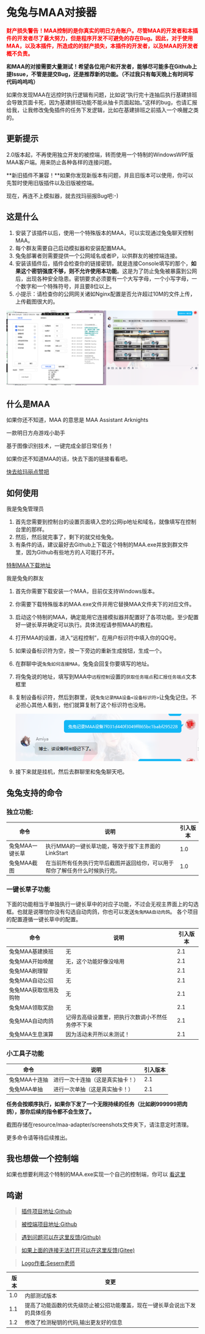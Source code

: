 # 兔兔与MAA对接器

**<span style="color:red;">财产损失警告！MAA控制的是你真实的明日方舟账户。尽管MAA的开发者和本插件的开发者尽了最大努力，但是程序开发不可避免的存在Bug。因此，对于使用MAA，以及本插件，所造成的的财产损失，本插件的开发者，以及MAA的开发者概不负责。</span>**

**和MAA的对接需要大量测试！希望各位用户和开发者，能够尽可能多在Github上提Issue，不管是提交Bug，还是推荐新的功能。（不过我只有每天晚上有时间写代码呜呜呜）**

如果你发现MAA在远控时执行逻辑有问题，比如说“执行完十连抽后执行基建排班会导致页面卡死，因为基建排班功能不能从抽卡页面起始。”这样的bug，也请汇报给我，让我修改兔兔插件的任务下发逻辑，比如在基建排班之前插入一个唤醒之类的。

## 更新提示

2.0版本起，不再使用独立开发的被控端，转而使用一个特制的WindowsWPF版MAA客户端。用来防止各种各样的连接问题。

**新旧插件不兼容！**如果你发现新版本有问题，并且旧版本可以使用，你可以先暂时使用旧版插件以及旧版被控端。

现在，再连不上模拟器，就去找玛丽报Bug吧:-)

## 这是什么

1. 安装了该插件以后，使用一个特殊版本的MAA，可以实现通过兔兔聊天控制MAA。
2. 每个群友需要自己启动模拟器和安装配置MAA。
3. 兔兔部署者则需要提供一个公网域名或者IP，以供群友的被控端连接。
4. 安装该插件后，插件会检查你的链接密钥，就是连接Console填写的那个，**如果这个密钥强度不够，则不允许使用本功能**。这是为了防止兔兔被暴露到公网后，出现各种安全隐患。密钥要求必须要有一个大写字母，一个小写字母，一个数字和一个特殊符号，并且要8位以上。
5. 小提示：请检查你的公网网关诸如Nginx配置是否允许超过10M的文件上传，上传截图很大的。

![例子](https://raw.githubusercontent.com/hsyhhssyy/amiyabot-arknights-hsyhhssyy-maa/master/docs/usage_example.png)

## 什么是MAA

如果你还不知道，MAA 的意思是 MAA Assistant Arknights

一款明日方舟游戏小助手

基于图像识别技术，一键完成全部日常任务！

如果你还不知道MAA的话，快去下面的链接看看吧。

[快去给玛丽点赞把](https://github.com/MaaAssistantArknights/MaaAssistantArknights)


## 如何使用

我是兔兔管理员

1. 首先您需要到控制台的设置页面填入您的公网ip地址和域名，就像填写在控制台里的那样。
2. 然后，然后就完事了，剩下的就交给兔兔。
3. 有条件的话，建议最好去Github上下载这个特制的MAA.exe并放到群文件里，因为Github有些地方的人可能打不开。

 [特制MAA下载地址](https://github.com/hsyhhssyy/amiyabot-arknights-hsyhhssyy-maa/releases/)

我是兔兔的群友

1. 首先你需要下载安装一个MAA，目前仅支持Windows版本。
2. 你需要下载特殊版本的MAA.exe文件并用它替换MAA文件夹下的对应文件。
3. 启动这个特制的MAA，确定能用它连接模拟器并配置好了各项功能。至少配置好一键长草并确定可以执行。具体流程请参照MAA的教程。
4. 打开MAA的设置，进入“远程控制”，在用户标识符中填入你的QQ号。
5. 如果设备标识符为空，按一下旁边的重新生成按钮，生成一个。
6. 在群聊中说`兔兔如何连接MAA`，兔兔会回复你要填写的地址。
7. 将兔兔说的地址，填写到MAA中`远程控制`设置的`获取任务端点`和`汇报任务端点`文本框里
8. 复制设备标识符，然后到群里，说`兔兔记录MAA设备<设备标识符>`让兔兔记住。不必担心其他人看到，他们就算复制了这个标识符也没用。

    ![记住密钥](https://raw.githubusercontent.com/hsyhhssyy/amiyabot-arknights-hsyhhssyy-maa/master/docs/remember_did.png)

9. 接下来就是挂机，然后去群聊里和兔兔聊天吧。

## 兔兔支持的命令

### 独立功能:

|  命令   | 说明  | 引入版本  |
|  ----  | ----  | ----  | 
| 兔兔MAA一键长草  | 执行MMA的一键长草功能，等效于按下主界面的LinkStart | 1.0 |
| 兔兔MAA截图 | 在当前所有任务执行完毕后截图并返回给你，可以用于帮你了解任务什么时候执行完。 | 1.0 |

### 一键长草子功能

下面的功能相当于单独执行一键长草中的对应子功能，不过会无视主界面上的勾选框。也就是说哪怕你没有勾选自动肉鸽，你也可以发送`兔兔MAA自动肉鸽`。
各个项目的配置遵循一键长草中的配置。

|  命令   | 说明  | 引入版本  |
|  ----  | ----  | ----  | 
| 兔兔MAA基建换班 | 无 | 2.1 |
| 兔兔MAA开始唤醒 | 无，这个功能好像没啥用 | 2.1 |
| 兔兔MAA刷理智 | 无 | 2.1 |
| 兔兔MAA自动公招 | 无 | 2.1 |
| 兔兔MAA获取信用及购物 | 无 | 2.1 |
| 兔兔MAA领取奖励 | 无 | 2.1 |
| 兔兔MAA自动肉鸽 | 记得去高级设置里，把执行次数调小不然任务停不下来 | 2.1 |
| 兔兔MAA生息演算 | 因为活动未开所以未测试！ | 2.1 |

### 小工具子功能

|  命令   | 说明  | 引入版本  |
|  ----  | ----  | ----  | 
| 兔兔MAA十连抽 | 进行一次十连抽（这是真实抽卡！） | 2.1 |
| 兔兔MAA单抽 | 进行一次单抽（这是真实抽卡！） | 2.1 |

**任务会按顺序执行，如果你下发了一个无限持续的任务（比如刷999999把肉鸽），那你后续的指令都不会生效了。**

截图存储在resource/maa-adapter/screenshots文件夹下，请注意定时清理。

更多命令请等待后续推出。

## 我也想做一个控制端

如果也想要利用这个特制的MAA.exe实现一个自己的控制端，你可以 [看这里](https://github.com/hsyhhssyy/amiyabot-arknights-hsyhhssyy-maa/blob/master/MAA_README.md)

## 鸣谢

> [插件项目地址:Github](https://github.com/hsyhhssyy/amiyabot-arknights-hsyhhssyy-maa/)

> [被控端项目地址:Github](https://github.com/hsyhhssyy/amiyabot-maa-adapter/)

> [遇到问题可以在这里反馈(Github)](https://github.com/hsyhhssyy/amiyabot-arknights-hsyhhssyy-maa/issues/new/)

> [如果上面的连接无法打开可以在这里反馈(Gitee)](https://gitee.com/hsyhhssyy/amiyabot-plugin-bug-report/issues/new)

> [Logo作者:Sesern老师](https://space.bilibili.com/305550122)

|  版本   | 变更  |
|  ----  | ----  |
| 1.0  | 内部测试版本 |
| 1.1  | 提高了功能函数的优先级防止被公招功能覆盖，现在一键长草会说出下发的具体任务 |
| 1.2  | 修改了检测秘钥的代码,输出更友好的信息 |